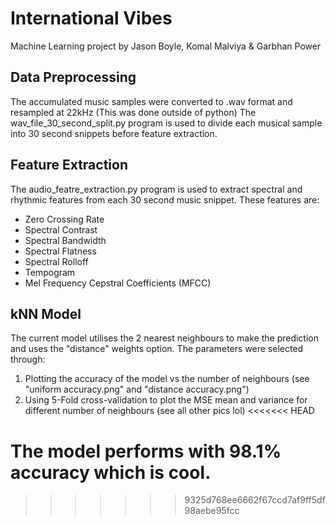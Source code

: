 # International Vibes
Machine Learning project by Jason Boyle, Komal Malviya & Garbhan Power

## Data Preprocessing
The accumulated music samples were converted to .wav format and resampled at 22kHz (This was done outside of python)
The wav_file_30_second_split.py program is used to divide each musical sample into 30 second snippets before feature extraction.

## Feature Extraction
The audio_featre_extraction.py program is used to extract spectral and rhythmic features from each 30 second music snippet.
These features are:
 * Zero Crossing Rate
 * Spectral Contrast
 * Spectral Bandwidth
 * Spectral Flatness
 * Spectral Rolloff
 * Tempogram
 * Mel Frequency Cepstral Coefficients (MFCC)

## kNN Model
The current model utilises the 2 nearest neighbours to make the prediction
and uses the "distance" weights option. The parameters were selected through:
1) Plotting the accuracy of the model vs the number of neighbours
 (see "uniform accuracy.png" and "distance accuracy.png")
2) Using 5-Fold cross-validation to plot the MSE mean and variance for 
different number of neighbours (see all other pics lol)
<<<<<<< HEAD

The model performs with 98.1% accuracy which is cool. 
=======
>>>>>>> 9325d768ee6662f67ccd7af9ff5df98aebe95fcc
